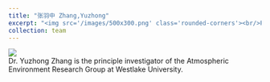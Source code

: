 ```yaml
---
title: "张羽中 Zhang,Yuzhong"
excerpt: "<img src='/images/500x300.png' class='rounded-corners'><br/>Principle investigator "
collection: team
---
```

<img src='/images/500x300.png' class='rounded-corners'>
<br/>Dr. Yuzhong Zhang is the principle investigator of the Atmospheric Environment Research Group at Westlake University.<br/>


